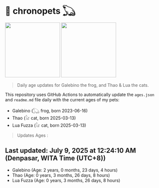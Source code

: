 # 🐾 chronopets 𓆏
<img src="https://github.com/user-attachments/assets/802b3632-7c4b-4232-a3a0-8b1d8fa6f04d" widht=180 height=180 >
<img src="https://github.com/user-attachments/assets/16687005-7ebb-4607-be57-0c8e528fed06" widht=180 height=180 >

> Daily age updates for Galebino the frog, and Thao & Lua the cats.

This repository uses GitHub Actions to automatically update the `ages.json` and `readme.md` file daily with the current ages of my pets: <br>
- Galebino (𓆏 frog, born 2023-06-16)
- Thao (𓃠 cat, born 2025-03-13)
- Lua Fuzza (𓃠 cat, born 2025-03-13)

> Updates Ages :

## Last updated: July 9, 2025 at 12:24:10 AM (Denpasar, WITA Time (UTC+8))

- Galebino (Age: 2 years, 0 months, 23 days, 4 hours)
- Thao (Age: 0 years, 3 months, 26 days, 8 hours)
- Lua Fuzza (Age: 0 years, 3 months, 26 days, 8 hours)

